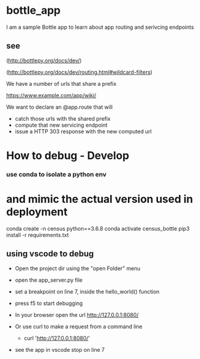 # bottle_app
I am a sample Bottle app to learn about app routing and serivcing endpoints


## see
(http://bottlepy.org/docs/dev/)

(http://bottlepy.org/docs/dev/routing.html#wildcard-filters)


We have a number of urls that share a prefix

https://www.example.com/app/wiki/<more url parts>

We want to declare an @app.route that will 
* catch those urls with the shared prefix
* compute that new servicing endpoint
* issue a HTTP 303 response with the new computed url


# How to debug - Develop

### use conda to isolate a python env
# and mimic the actual version used in deployment

conda create -n census python==3.6.8
conda activate census_bottle
pip3 install -r requirements.txt



## using vscode to debug

* Open the project dir using the "open Folder" menu

* open the app_server.py file
* set a breakpoint on line 7, inside the hello_world() function
* press f5 to start debugging

* In your browser open the url
    http://127.0.0.1:8080/
* Or use curl to make a request from a command line
    * curl 'http://127.0.0.1:8080/'

* see the app in vscode stop on line 7
   


